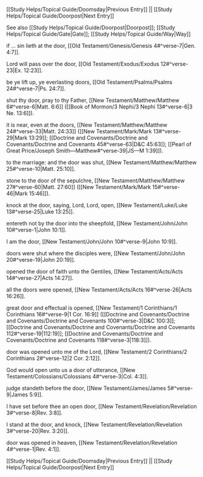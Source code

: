 [[Study Helps/Topical Guide/Doomsday|Previous Entry]]  ||  [[Study Helps/Topical Guide/Doorpost|Next Entry]]

 See also [[Study Helps/Topical Guide/Doorpost|Doorpost]]; [[Study Helps/Topical Guide/Gate|Gate]]; [[Study Helps/Topical Guide/Way|Way]]

 if ... sin lieth at the door, [[Old Testament/Genesis/Genesis 4#^verse-7|Gen. 4:7]].

 Lord will pass over the door, [[Old Testament/Exodus/Exodus 12#^verse-23|Ex. 12:23]].

 be ye lift up, ye everlasting doors, [[Old Testament/Psalms/Psalms 24#^verse-7|Ps. 24:7]].

 shut thy door, pray to thy Father, [[New Testament/Matthew/Matthew 6#^verse-6|Matt. 6:6]] ([[Book of Mormon/3 Nephi/3 Nephi 13#^verse-6|3 Ne. 13:6]]).

 it is near, even at the doors, [[New Testament/Matthew/Matthew 24#^verse-33|Matt. 24:33]] ([[New Testament/Mark/Mark 13#^verse-29|Mark 13:29]]; [[Doctrine and Covenants/Doctrine and Covenants/Doctrine and Covenants 45#^verse-63|D&C 45:63]]; [[Pearl of Great Price/Joseph Smith—Matthew#^verse-39|JS—M 1:39]]).

 to the marriage: and the door was shut, [[New Testament/Matthew/Matthew 25#^verse-10|Matt. 25:10]].

 stone to the door of the sepulchre, [[New Testament/Matthew/Matthew 27#^verse-60|Matt. 27:60]] ([[New Testament/Mark/Mark 15#^verse-46|Mark 15:46]]).

 knock at the door, saying, Lord, Lord, open, [[New Testament/Luke/Luke 13#^verse-25|Luke 13:25]].

 entereth not by the door into the sheepfold, [[New Testament/John/John 10#^verse-1|John 10:1]].

 I am the door, [[New Testament/John/John 10#^verse-9|John 10:9]].

 doors were shut where the disciples were, [[New Testament/John/John 20#^verse-19|John 20:19]].

 opened the door of faith unto the Gentiles, [[New Testament/Acts/Acts 14#^verse-27|Acts 14:27]].

 all the doors were opened, [[New Testament/Acts/Acts 16#^verse-26|Acts 16:26]].

 great door and effectual is opened, [[New Testament/1 Corinthians/1 Corinthians 16#^verse-9|1 Cor. 16:9]] ([[Doctrine and Covenants/Doctrine and Covenants/Doctrine and Covenants 100#^verse-3|D&C 100:3]]; [[Doctrine and Covenants/Doctrine and Covenants/Doctrine and Covenants 112#^verse-19|112:19]]; [[Doctrine and Covenants/Doctrine and Covenants/Doctrine and Covenants 118#^verse-3|118:3]]).

 door was opened unto me of the Lord, [[New Testament/2 Corinthians/2 Corinthians 2#^verse-12|2 Cor. 2:12]].

 God would open unto us a door of utterance, [[New Testament/Colossians/Colossians 4#^verse-3|Col. 4:3]].

 judge standeth before the door, [[New Testament/James/James 5#^verse-9|James 5:9]].

 I have set before thee an open door, [[New Testament/Revelation/Revelation 3#^verse-8|Rev. 3:8]].

 I stand at the door, and knock, [[New Testament/Revelation/Revelation 3#^verse-20|Rev. 3:20]].

 door was opened in heaven, [[New Testament/Revelation/Revelation 4#^verse-1|Rev. 4:1]].

[[Study Helps/Topical Guide/Doomsday|Previous Entry]]  ||  [[Study Helps/Topical Guide/Doorpost|Next Entry]]